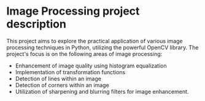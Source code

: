 # Image Processing project description 
This project aims to explore the practical application of various image processing techniques in Python, utilizing the powerful OpenCV library. The project's focus is on the following areas of image processing:
- Enhancement of image quality using histogram equalization
- Implementation of transformation functions
- Detection of lines within an image
- Detection of corners within an image
- Utilization of sharpening and blurring filters for image enhancement.
